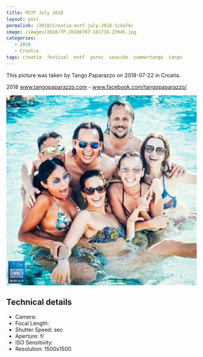 ```yaml
---
title: MSTF July 2018
layout: post
permalink: /2018/Croatia-mstf-july-2018-1c4a74/
image: /images/2018/TP.20180707.181716.23945.jpg
categories:
   - 2018
   - Croatia
tags: croatia  festival  mstf  porec  seaside  summertango  tango
---
```

   
This picture was taken by Tango Paparazzo on 2018-07-22 in Croatia.

2018 www.tangopaparazzo.com - www.facebook.com/tangopaparazzo/

![MSTF July 2018](/images/2018/TP.20180707.181716.23945.jpg)

## Technical details
* <i class="fa-solid fa-camera"></i> Camera: 
* <i class="fa-solid fa-square-caret-left"></i> Focal Length: 
* <i class="fa-solid fa-stopwatch"></i> Shutter Speed:  sec
* <i class="fa-solid fa-circle-dot"></i> Aperture: f/
* <i class="fa-solid fa-lightbulb"></i> ISO Sensitivity: 
* <i class="fa-solid fa-square-full"></i> Resolution: 1500x1500
